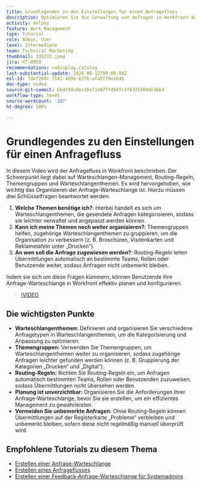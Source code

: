 ```yaml
---
title: Grundlegendes zu den Einstellungen für einen Anfragefluss
description: Optimieren Sie die Verwaltung von Anfragen in Workfront durch die Definition von Warteschlangenthemen, die Verwendung von Themengruppen, das Festlegen von Routing-Regeln, die Vorausplanung und die Sicherstellung, dass Übermittlungen nicht übersehen werden, um die Effizienz zu verbessern.
activity: delpoy
feature: Work Management
type: Tutorial
role: Admin, User
level: Intermediate
team: Technical Marketing
thumbnail: 335222.jpeg
jira: KT-8959
recommendations: noDisplay,catalog
last-substantial-update: 2024-08-12T00:00:00Z
exl-id: 7def260c-7542-4b9e-b2fb-afa5f79e164b
doc-type: video
source-git-commit: bbdf99c6bc1be714077fd94fc3f8325394de36b3
workflow-type: tm+mt
source-wordcount: '287'
ht-degree: 100%

---
```


# Grundlegendes zu den Einstellungen für einen Anfragefluss

In diesem Video wird der Anfragefluss in Workfront beschrieben. Der Schwerpunkt liegt dabei auf Warteschlangen-Management, Routing-Regeln, Themengruppen und Warteschlangenthemen. Es wird hervorgehoben, wie wichtig das Organisieren der Anfrage-Warteschlange ist. Hierzu müssen drei Schlüsselfragen beantwortet werden:

1. **Welche Themen benötige ich?**: Hierbei handelt es sich um Warteschlangenthemen, die gesendete Anfragen kategorisieren, sodass sie leichter verwaltet und angepasst werden können. 
1. **Kann ich meine Themen noch weiter organisieren?**: Themengruppen helfen, zugehörige Warteschlangenthemen zu gruppieren, um die Organisation zu verbessern (z. B. Broschüren, Visitenkarten und Reklametafeln unter „Drucken“). 
1. **An wen soll die Anfrage zugewiesen werden?**: Routing-Regeln leiten Übermittlungen automatisch an bestimmte Teams, Rollen oder Benutzende weiter, sodass Anfragen nicht unbemerkt bleiben. 

Indem sie sich um diese Fragen kümmern, können Benutzende ihre Anfrage-Warteschlange in Workfront effektiv planen und konfigurieren. 

>[!VIDEO](https://video.tv.adobe.com/v/335222/?quality=12&learn=on&enablevpops=1)

## Die wichtigsten Punkte

* **Warteschlangenthemen:** Definieren und organisieren Sie verschiedene Anfragetypen in Warteschlangenthemen, um die Kategorisierung und Anpassung zu optimieren. 
* **Themengruppen:** Verwenden Sie Themengruppen, um Warteschlangenthemen weiter zu organisieren, sodass zugehörige Anfragen leichter gefunden werden können (z. B. Gruppierung der Kategorien „Drucken“ und „Digital“). 
* **Routing-Regeln:** Richten Sie Routing-Regeln ein, um Anfragen automatisch bestimmten Teams, Rollen oder Benutzenden zuzuweisen, sodass Übermittlungen nicht übersehen werden. 
* **Planung ist unverzichtbar:** Organisieren Sie die Anforderungen Ihrer Anfrage-Warteschlange, bevor Sie sie erstellen, um ein effizientes Management zu gewährleisten. 
* **Vermeiden Sie unbemerkte Anfragen:** Ohne Routing-Regeln können Übermittlungen auf der Registerkarte „Probleme“ verbleiben und unbemerkt bleiben, sofern diese nicht regelmäßig manuell überprüft wird. 

## Empfohlene Tutorials zu diesem Thema

* [Erstellen einer Anfrage-Warteschlange](/help/manage-work/request-queues/create-a-request-queue.md)
* [Erstellen eines Anfrageflusses](/help/manage-work/request-queues/create-a-request-flow.md)
* [Erstellen einer Feedback-Anfrage-Warteschlange für Systemadmins](/help/manage-work/request-queues/create-a-system-admin-feedback-request-queue.md)
